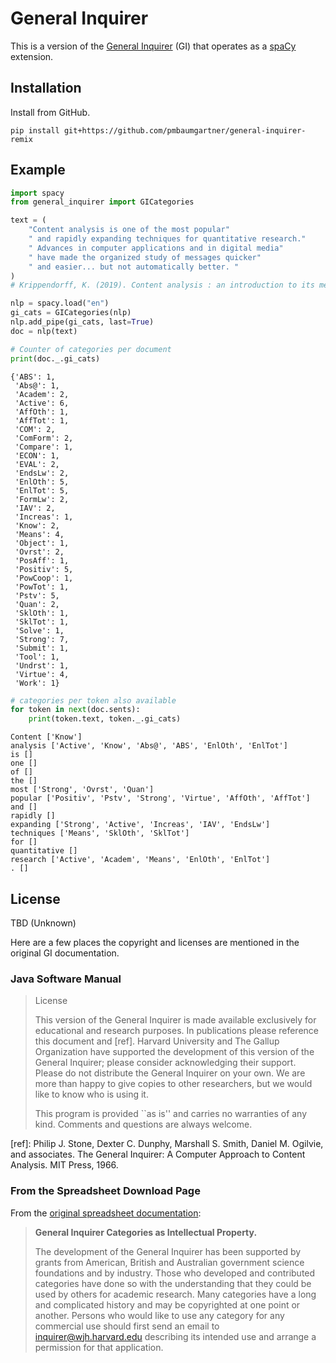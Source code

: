 # General Inquirer

This is a version of the [General Inquirer](http://www.wjh.harvard.edu/~inquirer/) (GI) that operates as a [spaCy](https://spacy.io/) extension.

## Installation

Install from GitHub. 

```
pip install git+https://github.com/pmbaumgartner/general-inquirer-remix
```

## Example

```python
import spacy
from general_inquirer import GICategories

text = (
    "Content analysis is one of the most popular"
    " and rapidly expanding techniques for quantitative research."
    " Advances in computer applications and in digital media"
    " have made the organized study of messages quicker"
    " and easier... but not automatically better. "
)
# Krippendorff, K. (2019). Content analysis : an introduction to its methodology.

nlp = spacy.load("en")
gi_cats = GICategories(nlp)
nlp.add_pipe(gi_cats, last=True)
doc = nlp(text)

# Counter of categories per document
print(doc._.gi_cats)
```

```
{'ABS': 1,
 'Abs@': 1,
 'Academ': 2,
 'Active': 6,
 'AffOth': 1,
 'AffTot': 1,
 'COM': 2,
 'ComForm': 2,
 'Compare': 1,
 'ECON': 1,
 'EVAL': 2,
 'EndsLw': 2,
 'EnlOth': 5,
 'EnlTot': 5,
 'FormLw': 2,
 'IAV': 2,
 'Increas': 1,
 'Know': 2,
 'Means': 4,
 'Object': 1,
 'Ovrst': 2,
 'PosAff': 1,
 'Positiv': 5,
 'PowCoop': 1,
 'PowTot': 1,
 'Pstv': 5,
 'Quan': 2,
 'SklOth': 1,
 'SklTot': 1,
 'Solve': 1,
 'Strong': 7,
 'Submit': 1,
 'Tool': 1,
 'Undrst': 1,
 'Virtue': 4,
 'Work': 1}
```

```python
# categories per token also available
for token in next(doc.sents):
    print(token.text, token._.gi_cats)
```

```
Content ['Know']
analysis ['Active', 'Know', 'Abs@', 'ABS', 'EnlOth', 'EnlTot']
is []
one []
of []
the []
most ['Strong', 'Ovrst', 'Quan']
popular ['Positiv', 'Pstv', 'Strong', 'Virtue', 'AffOth', 'AffTot']
and []
rapidly []
expanding ['Strong', 'Active', 'Increas', 'IAV', 'EndsLw']
techniques ['Means', 'SklOth', 'SklTot']
for []
quantitative []
research ['Active', 'Academ', 'Means', 'EnlOth', 'EnlTot']
. []
```
## License

TBD (Unknown)

Here are a few places the copyright and licenses are mentioned in the original GI documentation.

### Java Software Manual

>  License
>
> This version of the General Inquirer is made available exclusively for educational and research purposes. In publications please reference this document and [ref]. Harvard University and The Gallup Organization have supported the development of this version of the General Inquirer; please consider acknowledging their support. Please do not distribute the General Inquirer on your own. We are more than happy to give copies to other researchers, but we would like to know who is using it.
>
> This program is provided ``as is'' and carries no warranties of any kind. Comments and questions are always welcome. 

[ref]: Philip J. Stone, Dexter C. Dunphy, Marshall S. Smith, Daniel M. Ogilvie, and associates.
The General Inquirer: A Computer Approach to Content Analysis.
MIT Press, 1966.  

### From the Spreadsheet Download Page

From the [original spreadsheet documentation](http://www.wjh.harvard.edu/~inquirer/spreadsheet_guide.htm):

> **General Inquirer Categories as Intellectual Property.**
>
> The development of the General Inquirer has been supported by grants from American, British and Australian government science foundations and by industry. Those who developed and contributed categories have done so with the understanding that they could be used by others for academic research. Many categories have a long and complicated history and may be copyrighted at one point or another. Persons who would like to use any category for any commercial use should first send an email to inquirer@wjh.harvard.edu describing its intended use and arrange a permission for that application.
